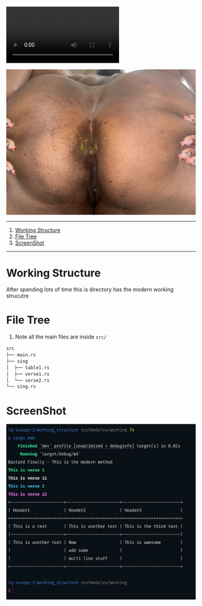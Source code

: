 
![](./gfx/v.mp4)

<img src="./gfx/GVs_W0bXgAAJOa3.jpeg" width="1200">

---
1. [Working Structure](#working-structure)
2. [File Tree](#file-tree)
3. [ScreenShot](#screenshot)



---

# Working Structure 

After spending lots of time this is directory has the modern working strucutre 

# File Tree 

1. Note all the main files are inside `src/`

```ml
src
├── main.rs
├── sing
│  ├── table1.rs
│  ├── verse1.rs
│  └── verse2.rs
└── sing.rs
```

# ScreenShot 

![](./gfx/2024-10-02_20-51-49.jpg)